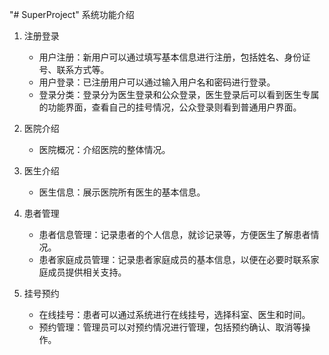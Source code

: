"# SuperProject" 
系统功能介绍
1. 注册登录
   - 用户注册：新用户可以通过填写基本信息进行注册，包括姓名、身份证号、联系方式等。
   - 用户登录：已注册用户可以通过输入用户名和密码进行登录。
   - 登录分类：登录分为医生登录和公众登录，医生登录后可以看到医生专属的功能界面，查看自己的挂号情况，公众登录则看到普通用户界面。

2. 医院介绍
   - 医院概况：介绍医院的整体情况。

3. 医生介绍
   - 医生信息：展示医院所有医生的基本信息。

4. 患者管理
   - 患者信息管理：记录患者的个人信息，就诊记录等，方便医生了解患者情况。
   - 患者家庭成员管理：记录患者家庭成员的基本信息，以便在必要时联系家庭成员提供相关支持。

5. 挂号预约
   - 在线挂号：患者可以通过系统进行在线挂号，选择科室、医生和时间。
   - 预约管理：管理员可以对预约情况进行管理，包括预约确认、取消等操作。

